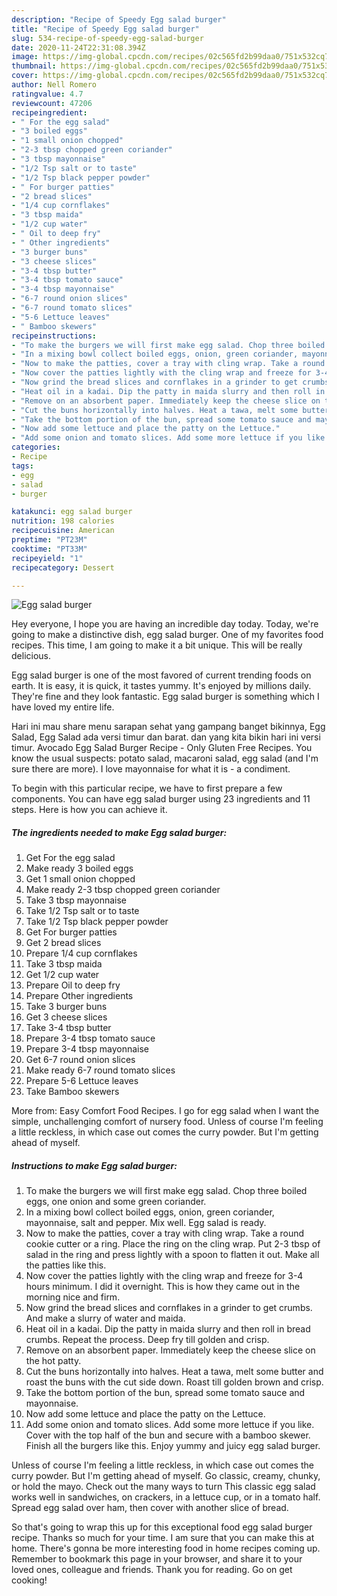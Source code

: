 ```yaml
---
description: "Recipe of Speedy Egg salad burger"
title: "Recipe of Speedy Egg salad burger"
slug: 534-recipe-of-speedy-egg-salad-burger
date: 2020-11-24T22:31:08.394Z
image: https://img-global.cpcdn.com/recipes/02c565fd2b99daa0/751x532cq70/egg-salad-burger-recipe-main-photo.jpg
thumbnail: https://img-global.cpcdn.com/recipes/02c565fd2b99daa0/751x532cq70/egg-salad-burger-recipe-main-photo.jpg
cover: https://img-global.cpcdn.com/recipes/02c565fd2b99daa0/751x532cq70/egg-salad-burger-recipe-main-photo.jpg
author: Nell Romero
ratingvalue: 4.7
reviewcount: 47206
recipeingredient:
- " For the egg salad"
- "3 boiled eggs"
- "1 small onion chopped"
- "2-3 tbsp chopped green coriander"
- "3 tbsp mayonnaise"
- "1/2 Tsp salt or to taste"
- "1/2 Tsp black pepper powder"
- " For burger patties"
- "2 bread slices"
- "1/4 cup cornflakes"
- "3 tbsp maida"
- "1/2 cup water"
- " Oil to deep fry"
- " Other ingredients"
- "3 burger buns"
- "3 cheese slices"
- "3-4 tbsp butter"
- "3-4 tbsp tomato sauce"
- "3-4 tbsp mayonnaise"
- "6-7 round onion slices"
- "6-7 round tomato slices"
- "5-6 Lettuce leaves"
- " Bamboo skewers"
recipeinstructions:
- "To make the burgers we will first make egg salad. Chop three boiled eggs, one onion and some green coriander."
- "In a mixing bowl collect boiled eggs, onion, green coriander, mayonnaise, salt and pepper. Mix well. Egg salad is ready."
- "Now to make the patties, cover a tray with cling wrap. Take a round cookie cutter or a ring. Place the ring on the cling wrap. Put 2-3 tbsp of salad in the ring and press lightly with a spoon to flatten it out. Make all the patties like this."
- "Now cover the patties lightly with the cling wrap and freeze for 3-4 hours minimum. I did it overnight. This is how they came out in the morning nice and firm."
- "Now grind the bread slices and cornflakes in a grinder to get crumbs. And make a slurry of water and maida."
- "Heat oil in a kadai. Dip the patty in maida slurry and then roll in bread crumbs. Repeat the process. Deep fry till golden and crisp."
- "Remove on an absorbent paper. Immediately keep the cheese slice on the hot patty."
- "Cut the buns horizontally into halves. Heat a tawa, melt some butter and roast the buns with the cut side down. Roast till golden brown and crisp."
- "Take the bottom portion of the bun, spread some tomato sauce and mayonnaise."
- "Now add some lettuce and place the patty on the Lettuce."
- "Add some onion and tomato slices. Add some more lettuce if you like. Cover with the top half of the bun and secure with a bamboo skewer. Finish all the burgers like this. Enjoy yummy and juicy egg salad burger."
categories:
- Recipe
tags:
- egg
- salad
- burger

katakunci: egg salad burger 
nutrition: 198 calories
recipecuisine: American
preptime: "PT23M"
cooktime: "PT33M"
recipeyield: "1"
recipecategory: Dessert

---
```



![Egg salad burger](https://img-global.cpcdn.com/recipes/02c565fd2b99daa0/751x532cq70/egg-salad-burger-recipe-main-photo.jpg)

Hey everyone, I hope you are having an incredible day today. Today, we're going to make a distinctive dish, egg salad burger. One of my favorites food recipes. This time, I am going to make it a bit unique. This will be really delicious.

Egg salad burger is one of the most favored of current trending foods on earth. It is easy, it is quick, it tastes yummy. It's enjoyed by millions daily. They're fine and they look fantastic. Egg salad burger is something which I have loved my entire life.

Hari ini mau share menu sarapan sehat yang gampang banget bikinnya, Egg Salad, Egg Salad ada versi timur dan barat. dan yang kita bikin hari ini versi timur. Avocado Egg Salad Burger Recipe - Only Gluten Free Recipes. You know the usual suspects: potato salad, macaroni salad, egg salad (and I&#39;m sure there are more). I love mayonnaise for what it is - a condiment.


To begin with this particular recipe, we have to first prepare a few components. You can have egg salad burger using 23 ingredients and 11 steps. Here is how you can achieve it.

<!--inarticleads1-->

##### The ingredients needed to make Egg salad burger:

1. Get  For the egg salad
1. Make ready 3 boiled eggs
1. Get 1 small onion chopped
1. Make ready 2-3 tbsp chopped green coriander
1. Take 3 tbsp mayonnaise
1. Take 1/2 Tsp salt or to taste
1. Take 1/2 Tsp black pepper powder
1. Get  For burger patties
1. Get 2 bread slices
1. Prepare 1/4 cup cornflakes
1. Take 3 tbsp maida
1. Get 1/2 cup water
1. Prepare  Oil to deep fry
1. Prepare  Other ingredients
1. Take 3 burger buns
1. Get 3 cheese slices
1. Take 3-4 tbsp butter
1. Prepare 3-4 tbsp tomato sauce
1. Prepare 3-4 tbsp mayonnaise
1. Get 6-7 round onion slices
1. Make ready 6-7 round tomato slices
1. Prepare 5-6 Lettuce leaves
1. Take  Bamboo skewers


More from: Easy Comfort Food Recipes. I go for egg salad when I want the simple, unchallenging comfort of nursery food. Unless of course I&#39;m feeling a little reckless, in which case out comes the curry powder. But I&#39;m getting ahead of myself. 

<!--inarticleads2-->

##### Instructions to make Egg salad burger:

1. To make the burgers we will first make egg salad. Chop three boiled eggs, one onion and some green coriander.
1. In a mixing bowl collect boiled eggs, onion, green coriander, mayonnaise, salt and pepper. Mix well. Egg salad is ready.
1. Now to make the patties, cover a tray with cling wrap. Take a round cookie cutter or a ring. Place the ring on the cling wrap. Put 2-3 tbsp of salad in the ring and press lightly with a spoon to flatten it out. Make all the patties like this.
1. Now cover the patties lightly with the cling wrap and freeze for 3-4 hours minimum. I did it overnight. This is how they came out in the morning nice and firm.
1. Now grind the bread slices and cornflakes in a grinder to get crumbs. And make a slurry of water and maida.
1. Heat oil in a kadai. Dip the patty in maida slurry and then roll in bread crumbs. Repeat the process. Deep fry till golden and crisp.
1. Remove on an absorbent paper. Immediately keep the cheese slice on the hot patty.
1. Cut the buns horizontally into halves. Heat a tawa, melt some butter and roast the buns with the cut side down. Roast till golden brown and crisp.
1. Take the bottom portion of the bun, spread some tomato sauce and mayonnaise.
1. Now add some lettuce and place the patty on the Lettuce.
1. Add some onion and tomato slices. Add some more lettuce if you like. Cover with the top half of the bun and secure with a bamboo skewer. Finish all the burgers like this. Enjoy yummy and juicy egg salad burger.


Unless of course I&#39;m feeling a little reckless, in which case out comes the curry powder. But I&#39;m getting ahead of myself. Go classic, creamy, chunky, or hold the mayo. Check out the many ways to turn This classic egg salad works well in sandwiches, on crackers, in a lettuce cup, or in a tomato half. Spread egg salad over ham, then cover with another slice of bread. 

So that's going to wrap this up for this exceptional food egg salad burger recipe. Thanks so much for your time. I am sure that you can make this at home. There's gonna be more interesting food in home recipes coming up. Remember to bookmark this page in your browser, and share it to your loved ones, colleague and friends. Thank you for reading. Go on get cooking!
